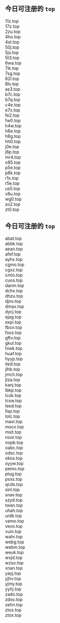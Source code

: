 
## 今日可注册的 `top`
>
11z.top   
17z.top   
2zu.top   
4ho.top   
4st.top   
50j.top   
5js.top   
5t3.top   
6wa.top   
7ik.top   
7sg.top   
82l.top   
8lv.top   
as3.top   
b7c.top   
b7q.top   
c4e.top   
e7x.top   
fe2.top   
fw0.top   
h4w.top   
h6e.top   
h8g.top   
hh0.top   
j0e.top   
j6p.top   
mr4.top   
o85.top   
p5e.top   
p8k.top   
r1x.top   
r5e.top   
us5.top   
v8u.top   
wg0.top   
zo2.top   
zt0.top   


## 今日可注册的 `top`
>
abat.top   
abbk.top   
aean.top   
afef.top   
ayhx.top   
cgmo.top   
cgxz.top   
cmlo.top   
cuos.top   
danm.top   
dchx.top   
dhzu.top   
djnv.top   
dmax.top   
dycj.top   
ejag.top   
expi.top   
fbcn.top   
fxos.top   
gftv.top   
gkul.top   
hiwk.top   
huaf.top   
hyyp.top   
ited.top   
jlhb.top   
jmch.top   
jtza.top   
kanj.top   
lbkp.top   
lcok.top   
lcsw.top   
leed.top   
llsp.top   
lolc.top   
mavi.top   
mocx.top   
msit.top   
noor.top   
nopb.top   
oabc.top   
odsc.top   
okos.top   
oyyw.top   
pemo.top   
plug.top   
psxs.top   
qcds.top   
sinl.top   
snav.top   
szyd.top   
twan.top   
uhah.top   
urdk.top   
vamo.top   
vevo.top   
vuin.top   
wahr.top   
webg.top   
webm.top   
weuk.top   
wxjd.top   
wzso.top   
xnan.top   
yayj.top   
yjhv.top   
yjmy.top   
yyhj.top   
zado.top   
zdxo.top   
zehn.top   
ztos.top   
ztox.top   

